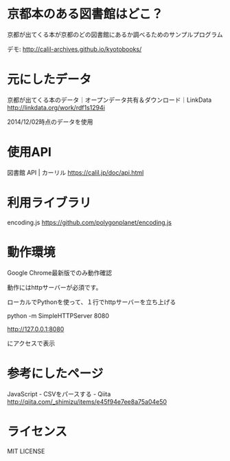 # 京都本のある図書館はどこ？

京都が出てくる本が京都のどの図書館にあるか調べるためのサンプルプログラム

デモ: http://calil-archives.github.io/kyotobooks/

# 元にしたデータ

京都が出てくる本のデータ｜オープンデータ共有＆ダウンロード｜LinkData
http://linkdata.org/work/rdf1s1294i

2014/12/02時点のデータを使用

# 使用API

図書館 API | カーリル
https://calil.jp/doc/api.html

# 利用ライブラリ

encoding.js
https://github.com/polygonplanet/encoding.js


# 動作環境

Google Chrome最新版でのみ動作確認

動作にはhttpサーバーが必須です。

ローカルでPythonを使って、１行でhttpサーバーを立ち上げる

python -m SimpleHTTPServer 8080

http://127.0.0.1:8080

にアクセスで表示


# 参考にしたページ

JavaScript - CSVをパースする - Qiita
http://qiita.com/_shimizu/items/e45f94e7ee8a75a04e50


# ライセンス

MIT LICENSE
